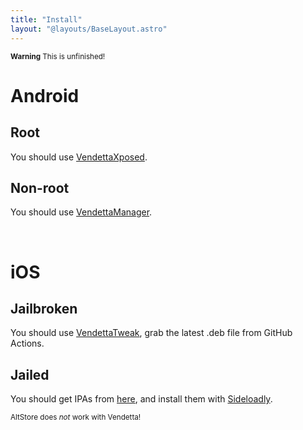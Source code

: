 ```yaml
---
title: "Install"
layout: "@layouts/BaseLayout.astro"
---
```


<sup>**Warning** This is unfinished!</sup>

# Android

## Root
You should use [VendettaXposed](//github.com/vendetta-mod/VendettaXposed).

## Non-root
You should use [VendettaManager](//github.com/vendetta-mod/VendettaManager).

<br />

# iOS

## Jailbroken
You should use [VendettaTweak](//github.com/vendetta-mod/VendettaTweak), grab the latest .deb file from GitHub Actions.

## Jailed
You should get IPAs from [here](//discord.k6.tf/ios), and install them with [Sideloadly](//sideloadly.io).

<sup>AltStore does *not* work with Vendetta!</sub>